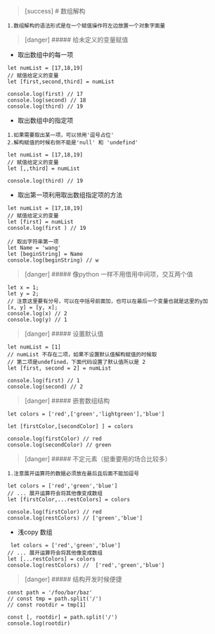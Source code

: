 >[success] # 数组解构
~~~
1.数组解构的语法形式是在一个赋值操作符左边放置一个对象字面量
~~~
>[danger] ##### 给未定义的变量赋值
* 取出数组中的每一项
~~~
let numList = [17,18,19]
// 赋值给定义的变量
let [first,second,third] = numList

console.log(first) // 17
console.log(second) // 18 
console.log(third) // 19
~~~
* 取出数组中的指定项
~~~
1.如果需要取出某一项，可以领用'逗号占位'
2.解构赋值的时候右侧不能是'null' 和 'undefind'
~~~
~~~
let numList = [17,18,19]
// 赋值给定义的变量
let [,,third] = numList

console.log(third) // 19
~~~
* 取出第一项利用取出数组指定项的方法
~~~
let numList = [17,18,19]
// 赋值给定义的变量
let [first] = numList
console.log(first ) // 19

// 取出字符串第一项
let Name = 'wang'
let [beginString] = Name
console.log(beginString) // w
~~~
>[danger] ##### 像python 一样不用借用中间项，交互两个值
~~~
let x = 1;
let y = 2;
// 注意这里要有分号，可以在中括号前面加，也可以在最后一个变量也就是这里的y加
[x, y] = [y, x];
console.log(x) // 2
console.log(y) // 1
~~~
>[danger] ##### 设置默认值
~~~
let numList = [1]
// numList 不存在二项，如果不设置默认值解构赋值的时候取
// 第二项是undefined，下面代码设置了默认值所以是 2
let [first, second = 2] = numList

console.log(first) // 1
console.log(second) // 2
~~~
>[danger] ##### 嵌套数组结构
~~~
let colors = ['red',['green','lightgreen'],'blue']
    
let [firstColor,[secondColor] ] = colors

console.log(firstColor) // red
console.log(secondColor) // green
~~~
>[danger] ##### 不定元素（挺重要用的场合比较多）
~~~
1.注意展开运算符的数据必须放在最后且后面不能加逗号
~~~
~~~
let colors = ['red','green','blue']
// ... 展开运算符会将其他像变成数组
let [firstColor,...restColors] = colors

console.log(firstColor) // red
console.log(restColors) // ['green','blue']
~~~
* 浅copy 数组
~~~
 let colors = ['red','green','blue']
// ... 展开运算符会将其他像变成数组
let [...restColors] = colors
console.log(restColors) //  ['red','green','blue']
~~~
>[danger] ##### 结构开发时候便捷
~~~
const path = '/foo/bar/baz'
// const tmp = path.split('/')
// const rootdir = tmp[1]

const [, rootdir] = path.split('/')
console.log(rootdir)

~~~